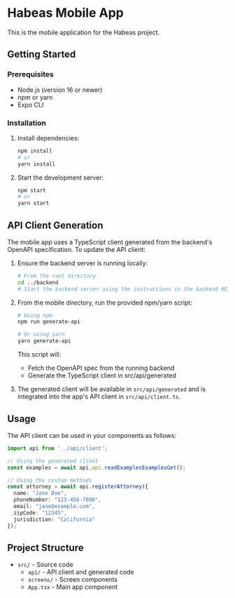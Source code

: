 # Habeas Mobile App

This is the mobile application for the Habeas project.

## Getting Started

### Prerequisites

- Node.js (version 16 or newer)
- npm or yarn
- Expo CLI

### Installation

1. Install dependencies:
   ```bash
   npm install
   # or
   yarn install
   ```

2. Start the development server:
   ```bash
   npm start
   # or
   yarn start
   ```

## API Client Generation

The mobile app uses a TypeScript client generated from the backend's OpenAPI specification. To update the API client:

1. Ensure the backend server is running locally:
   ```bash
   # From the root directory
   cd ../backend
   # Start the backend server using the instructions in the backend README
   ```

2. From the mobile directory, run the provided npm/yarn script:
   ```bash
   # Using npm
   npm run generate-api

   # Or using yarn
   yarn generate-api
   ```

   This script will:
   - Fetch the OpenAPI spec from the running backend
   - Generate the TypeScript client in src/api/generated

3. The generated client will be available in `src/api/generated` and is integrated into the app's API client in `src/api/client.ts`.

## Usage

The API client can be used in your components as follows:

```typescript
import api from '../api/client';

// Using the generated client
const examples = await api.api.readExamplesExamplesGet();

// Using the custom methods
const attorney = await api.registerAttorney({
  name: "Jane Doe",
  phoneNumber: "123-456-7890",
  email: "jane@example.com",
  zipCode: "12345",
  jurisdiction: "California"
});
```

## Project Structure

- `src/` - Source code
  - `api/` - API client and generated code
  - `screens/` - Screen components
  - `App.tsx` - Main app component
